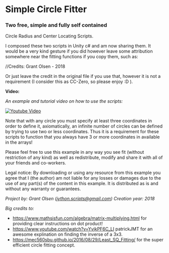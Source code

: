 # Simple Circle Fitter
### Two free, simple and fully self contained 
Circle Radius and Center Locating Scripts.

I composed these two scripts in Unity c# and am now sharing them.
It would be a very kind gesture if you did however leave some attribution somewhere near the fitting functions if you copy them, such as:

//Credits: Grant Olsen - 2018

Or just leave the credit in the original file if you use that, however it is not a requirement (I consider this as CC-Zero, so please enjoy :D ).

**Video:**

_An example and tutorial video on how to use the scripts:_

[![Youtube Video](https://img.youtube.com/vi/90KesqCDDog/0.jpg)](https://www.youtube.com/watch?v=90KesqCDDog)


Note that with any circle you must specify at least three coordinates in order to define it, axiomatically, an infinite number of circles can be defined by trying to use two or less coordinates. Thus it is a requirement for these scripts to function that you always have 3 or more coordinates in available in the arrays!


Please feel free to use this example in any way you see fit (without restriction of any kind) as well as redistribute, modify and share it with all of your friends and co-workers.

Legal notice:
By downloading or using any resource from this example you agree that I (the author) am not liable for any losses or damages due to the use of any part(s) of the content in this example. It is distributed as is and without any warranty or guarantees. 

*Project by: Grant Olsen (jython.scripts@gmail.com)
Creation year: 2018*

_Big credits to:_

* https://www.mathsisfun.com/algebra/matrix-multiplying.html for providing clear instructions on dot product!
* https://www.youtube.com/watch?v=YvjkPF6C_LI patrickJMT for an awesome explination on finding the inverse of a 3x3.
* https://mec560sbu.github.io/2016/08/29/Least_SQ_Fitting/ for the super efficient circle fitting concept.





